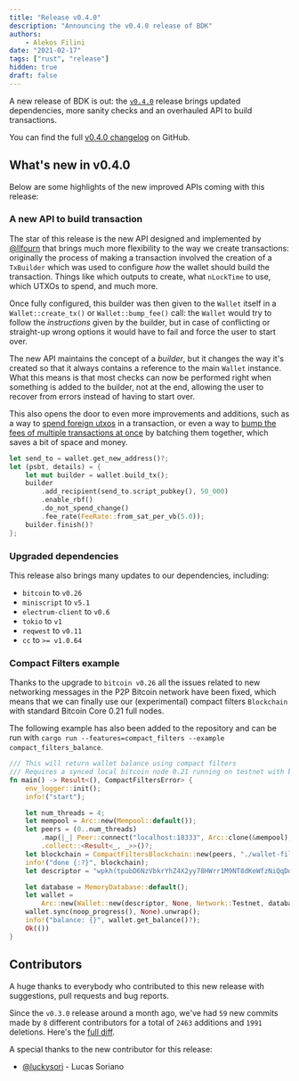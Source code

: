 ```yaml
---
title: "Release v0.4.0"
description: "Announcing the v0.4.0 release of BDK"
authors: 
    - Alekos Filini
date: "2021-02-17"
tags: ["rust", "release"]
hidden: true
draft: false
---
```


A new release of BDK is out: the [`v0.4.0`] release brings updated dependencies, more sanity checks and an overhauled API to build transactions.

You can find the full [v0.4.0 changelog][changelog] on GitHub.

## What's new in v0.4.0

Below are some highlights of the new improved APIs coming with this release:

### A new API to build transaction

The star of this release is the new API designed and implemented by [@llfourn] that brings much more flexibility to the way we create transactions: originally the process of making a transaction involved the creation of a `TxBuilder` which was used
to configure *how* the wallet should build the transaction. Things like which outputs to create, what `nLockTime` to use, which UTXOs to spend, and much more.

Once fully configured, this builder was then given to the `Wallet` itself in a `Wallet::create_tx()` or `Wallet::bump_fee()` call: the `Wallet` would try to follow the *instructions* given by the builder, but in
case of conflicting or straight-up wrong options it would have to fail and force the user to start over.

The new API maintains the concept of a *builder*, but it changes the way it's created so that it always contains a reference to the main `Wallet` instance. What this means is that most checks can now be performed right
when something is added to the builder, not at the end, allowing the user to recover from errors instead of having to start over.

This also opens the door to even more improvements and additions, such as a way to [spend foreign utxos][foreign_utxo] in a transaction, or even a way to [bump the fees of multiple transactions at once][bump_fee_batched] by batching them together, which
saves a bit of space and money.

```rust
let send_to = wallet.get_new_address()?;
let (psbt, details) = {
    let mut builder = wallet.build_tx();
    builder
        .add_recipient(send_to.script_pubkey(), 50_000)
        .enable_rbf()
        .do_not_spend_change()
        .fee_rate(FeeRate::from_sat_per_vb(5.0));
    builder.finish()?
};
```

### Upgraded dependencies

This release also brings many updates to our dependencies, including:

- `bitcoin` to `v0.26`
- `miniscript` to `v5.1`
- `electrum-client` to `v0.6`
- `tokio` to `v1`
- `reqwest` to `v0.11`
- `cc` to `>= v1.0.64`

### Compact Filters example

Thanks to the upgrade to `bitcoin v0.26` all the issues related to new networking messages in the P2P Bitcoin network have been fixed, which means that we can finally use our (experimental) compact filters `Blockchain` with
standard Bitcoin Core 0.21 full nodes.

The following example has also been added to the repository and can be run with `cargo run --features=compact_filters --example compact_filters_balance`.

```rust
/// This will return wallet balance using compact filters
/// Requires a synced local bitcoin node 0.21 running on testnet with blockfilterindex=1 and peerblockfilters=1
fn main() -> Result<(), CompactFiltersError> {
    env_logger::init();
    info!("start");

    let num_threads = 4;
    let mempool = Arc::new(Mempool::default());
    let peers = (0..num_threads)
        .map(|_| Peer::connect("localhost:18333", Arc::clone(&mempool), Network::Testnet))
        .collect::<Result<_, _>>()?;
    let blockchain = CompactFiltersBlockchain::new(peers, "./wallet-filters", Some(500_000))?;
    info!("done {:?}", blockchain);
    let descriptor = "wpkh(tpubD6NzVbkrYhZ4X2yy78HWrr1M9NT8dKeWfzNiQqDdMqqa9UmmGztGGz6TaLFGsLfdft5iu32gxq1T4eMNxExNNWzVCpf9Y6JZi5TnqoC9wJq/*)";

    let database = MemoryDatabase::default();
    let wallet =
        Arc::new(Wallet::new(descriptor, None, Network::Testnet, database, blockchain).unwrap());
    wallet.sync(noop_progress(), None).unwrap();
    info!("balance: {}", wallet.get_balance()?);
    Ok(())
}
```

## Contributors

A huge thanks to everybody who contributed to this new release with suggestions, pull requests and bug reports.

Since the `v0.3.0` release around a month ago, we've had `59` new commits made by `8` different contributors for a total of `2463` additions and `1991` deletions. Here's the [full diff][gh_diff].

A special thanks to the new contributor for this release:

- [@luckysori][@luckysori] - Lucas Soriano

[changelog]: https://github.com/bitcoindevkit/bdk/blob/5e352489a0ac9dd92002a73aa64789a9ae2f0794/CHANGELOG.md#v040---v030
[foreign_utxo]: https://github.com/bitcoindevkit/bdk/pull/279
[bump_fee_batched]: https://github.com/bitcoindevkit/bdk/issues/280
[gh_diff]: https://github.com/bitcoindevkit/bdk/compare/v0.3.0...v0.4.0

[`v0.4.0`]: https://crates.io/crates/bdk/0.4.0

[@luckysori]: https://github.com/luckysori
[@llfourn]: https://github.com/llfourn
